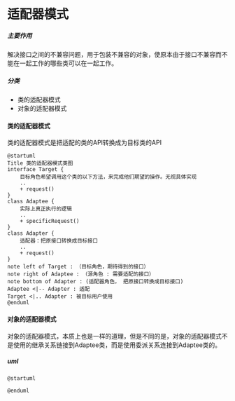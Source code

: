 # 适配器模式
##### 主要作用
解决接口之间的不兼容问题，用于包装不兼容的对象，使原本由于接口不兼容而不能在一起工作的哪些类可以在一起工作。
##### 分类

- 类的适配器模式
- 对象的适配器模式
#### 类的适配器模式
类的适配器模式是把适配的类的API转换成为目标类的API
```puml
@startuml
Title 类的适配器模式类图
interface Target {
    目标角色希望调用这个类的以下方法，来完成他们期望的操作。无视具体实现
    ..
    + request()
}
class Adaptee {
    实际上真正执行的逻辑
    ..
    + specificRequest()
}
class Adapter {
    适配器：把原接口转换成目标接口
    ..
    + request()
}
note left of Target : （目标角色，期待得到的接口）
note right of Adaptee : （源角色 : 需要适配的接口）
note bottom of Adapter : (适配器角色， 把原接口转换成目标接口)
Adaptee <|-- Adapter : 适配
Target <|.. Adapter : 被目标用户使用
@enduml
```
#### 对象的适配器模式
对象的适配器模式，本质上也是一样的道理，但是不同的是，对象的适配器模式不是使用的继承关系链接到Adaptee类，而是使用委派关系连接到Adaptee类的。

##### uml
```puml
@startuml

@enduml
```